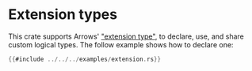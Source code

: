 # Extension types

This crate supports Arrows' ["extension type"](https://arrow.apache.org/docs/format/Columnar.html#extension-types),
to declare, use, and share custom logical types. The follow example shows how
to declare one:

```rust
{{#include ../../../examples/extension.rs}}
```
